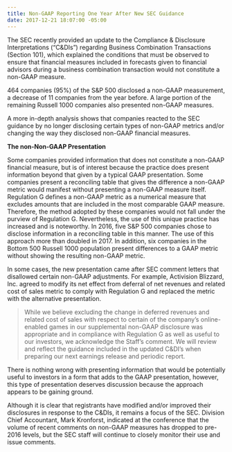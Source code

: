 ```yaml
---
title: Non-GAAP Reporting One Year After New SEC Guidance
date: 2017-12-21 18:07:00 -05:00
---
```


The SEC recently provided an update to the Compliance & Disclosure Interpretations (“C&DIs”) regarding Business Combination Transactions (Section 101), which explained the conditions that must be observed to ensure that financial measures included in forecasts given to financial advisors during a business combination transaction would not constitute a non-GAAP measure.

464 companies (95%) of the S&P 500 disclosed a non-GAAP measurement, a decrease of 11 companies from the year before. A large portion of the remaining Russell 1000 companies also presented non-GAAP measures.

A more in-depth analysis shows that companies reacted to the SEC guidance by no longer disclosing certain types of non-GAAP metrics and/or changing the way they disclosed non-GAAP financial measures.

**The non-Non-GAAP Presentation**

Some companies provided information that does not constitute a non-GAAP financial measure, but is of interest because the practice does present information beyond that given by a typical GAAP presentation. Some companies present a reconciling table that gives the difference a non-GAAP metric would manifest without presenting a non-GAAP measure itself. Regulation G defines a non-GAAP metric as a numerical measure that excludes amounts that are included in the most comparable GAAP measure. Therefore, the method adopted by these companies would not fall under the purview of Regulation G. Nevertheless, the use of this unique practice has increased and is noteworthy. In 2016, five S&P 500 companies chose to disclose information in a reconciling table in this manner. The use of this approach more than doubled in 2017. In addition, six companies in the Bottom 500 Russell 1000 population present differences to a GAAP metric without showing the resulting non-GAAP metric.

In some cases, the new presentation came after SEC comment letters that disallowed certain non-GAAP adjustments. For example, Activision Blizzard, Inc. agreed to modify its net effect from deferral of net revenues and related cost of sales metric to comply with Regulation G and replaced the metric with the alternative presentation.

> While we believe excluding the change in deferred revenues and related cost of sales with respect to certain of the company’s online-enabled games in our supplemental non-GAAP disclosure was appropriate and in compliance with Regulation G as well as useful to our investors, we acknowledge the Staff’s comment.  We will review and reflect the guidance included in the updated C&DI’s when preparing our next earnings release and periodic report.

There is nothing wrong with presenting information that would be potentially useful to investors in a form that adds to the GAAP presentation, however, this type of presentation deserves discussion because the approach appears to be gaining ground.

Although it is clear that registrants have modified and/or improved their disclosures in response to the C&DIs, it remains a focus of the SEC. Division Chief Accountant, Mark Kronforst, indicated at the conference that the volume of recent comments on non-GAAP measures has dropped to pre-2016 levels, but the SEC staff will continue to closely monitor their use and issue comments.